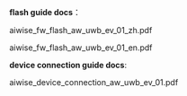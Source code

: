 **flash guide docs**：

aiwise_fw_flash_aw_uwb_ev_01_zh.pdf

aiwise_fw_flash_aw_uwb_ev_01_en.pdf



**device connection guide docs**:

aiwise_device_connection_aw_uwb_ev_01.pdf

